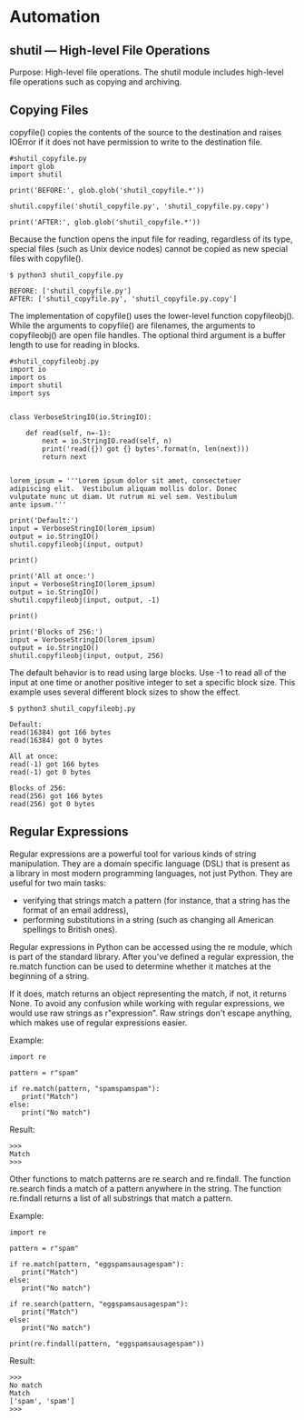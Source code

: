 # Automation
## shutil — High-level File Operations

Purpose:	High-level file operations.
The shutil module includes high-level file operations such as copying and archiving.

## Copying Files

copyfile() copies the contents of the source to the destination and raises IOError if it does not have permission to write to the destination file.
```
#shutil_copyfile.py
import glob
import shutil

print('BEFORE:', glob.glob('shutil_copyfile.*'))

shutil.copyfile('shutil_copyfile.py', 'shutil_copyfile.py.copy')

print('AFTER:', glob.glob('shutil_copyfile.*'))
```

Because the function opens the input file for reading, regardless of its type, special files (such as Unix device nodes) cannot be copied as new special files with copyfile().
```
$ python3 shutil_copyfile.py

BEFORE: ['shutil_copyfile.py']
AFTER: ['shutil_copyfile.py', 'shutil_copyfile.py.copy']
```

The implementation of copyfile() uses the lower-level function copyfileobj(). While the arguments to copyfile() are filenames, the arguments to copyfileobj() are open file handles. The optional third argument is a buffer length to use for reading in blocks.
```
#shutil_copyfileobj.py
import io
import os
import shutil
import sys


class VerboseStringIO(io.StringIO):

    def read(self, n=-1):
        next = io.StringIO.read(self, n)
        print('read({}) got {} bytes'.format(n, len(next)))
        return next


lorem_ipsum = '''Lorem ipsum dolor sit amet, consectetuer
adipiscing elit.  Vestibulum aliquam mollis dolor. Donec
vulputate nunc ut diam. Ut rutrum mi vel sem. Vestibulum
ante ipsum.'''

print('Default:')
input = VerboseStringIO(lorem_ipsum)
output = io.StringIO()
shutil.copyfileobj(input, output)

print()

print('All at once:')
input = VerboseStringIO(lorem_ipsum)
output = io.StringIO()
shutil.copyfileobj(input, output, -1)

print()

print('Blocks of 256:')
input = VerboseStringIO(lorem_ipsum)
output = io.StringIO()
shutil.copyfileobj(input, output, 256)
```


The default behavior is to read using large blocks. Use -1 to read all of the input at one time or another positive integer to set a specific block size. This example uses several different block sizes to show the effect.
```
$ python3 shutil_copyfileobj.py

Default:
read(16384) got 166 bytes
read(16384) got 0 bytes

All at once:
read(-1) got 166 bytes
read(-1) got 0 bytes

Blocks of 256:
read(256) got 166 bytes
read(256) got 0 bytes

```

## Regular Expressions

Regular expressions are a powerful tool for various kinds of string manipulation.
They are a domain specific language (DSL) that is present as a library in most modern programming languages, not just Python.
They are useful for two main tasks:
- verifying that strings match a pattern (for instance, that a string has the format of an email address), 
- performing substitutions in a string (such as changing all American spellings to British ones).
  

Regular expressions in Python can be accessed using the re module, which is part of the standard library. 
After you've defined a regular expression, the re.match function can be used to determine whether it matches at the beginning of a string.

If it does, match returns an object representing the match, if not, it returns None.
To avoid any confusion while working with regular expressions, we would use raw strings as r"expression".
Raw strings don't escape anything, which makes use of regular expressions easier.

Example:
```
import re

pattern = r"spam"

if re.match(pattern, "spamspamspam"):
   print("Match")
else:
   print("No match")
```
Result:
```
>>>
Match
>>>
```

Other functions to match patterns are re.search and re.findall. 
The function re.search finds a match of a pattern anywhere in the string.
The function re.findall returns a list of all substrings that match a pattern.

Example:
```
import re

pattern = r"spam"

if re.match(pattern, "eggspamsausagespam"):
   print("Match")
else:
   print("No match")

if re.search(pattern, "eggspamsausagespam"):
   print("Match")
else:
   print("No match")
    
print(re.findall(pattern, "eggspamsausagespam"))
```
Result:
```
>>>
No match
Match
['spam', 'spam']
>>>
```